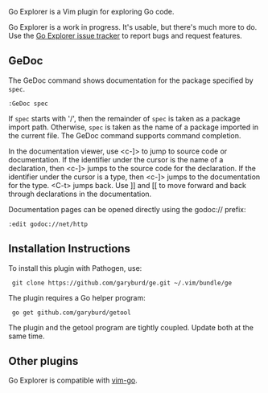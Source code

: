 Go Explorer is a Vim plugin for exploring Go code.

Go Explorer is a work in progress. It's usable, but there's much more to do.
Use the [Go Explorer issue
tracker](https://github.com/garyburd/go-explorer/issues) to report bugs and
request features.

## GeDoc

The GeDoc command shows documentation for the package specified by `spec`. 

    :GeDoc spec 

If `spec` starts with '/', then the remainder of `spec` is taken as a package
import path. Otherwise, `spec` is taken as the name of a package imported in
the current file. The GeDoc command supports command completion.

In the documentation viewer, use \<c-]> to jump to source code or
documentation.  If the identifier under the cursor is the name of a
declaration, then \<c-]> jumps to the source code for the declaration. If the
identifier under the cursor is a type, then \<c-]> jumps to the documentation
for the type. \<C-t> jumps back. Use \]] and \[\[ to move forward and back
through declarations in the documentation.

Documentation pages can be opened directly using the godoc:// prefix:

    :edit godoc://net/http

## Installation Instructions

To install this plugin with Pathogen, use:

     git clone https://github.com/garyburd/ge.git ~/.vim/bundle/ge

The plugin requires a Go helper program:

     go get github.com/garyburd/getool

The plugin and the getool program are tightly coupled. Update both at the
same time. 

## Other plugins

Go Explorer is compatible with [vim-go](https://github.com/fatih/vim-go).
